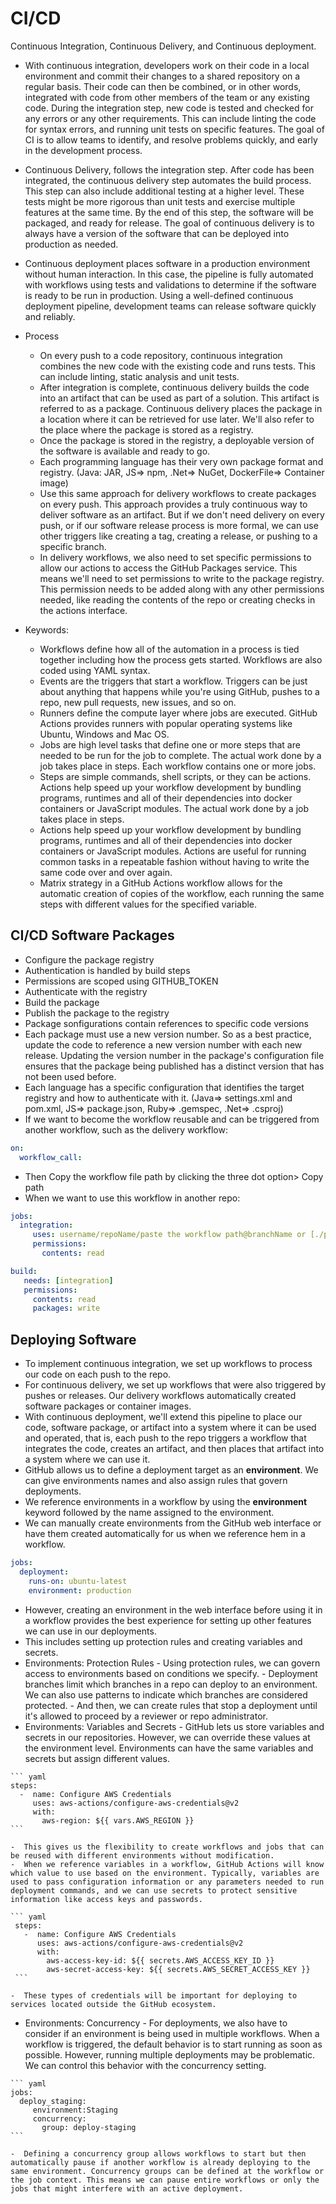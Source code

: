 # CI/CD
Continuous Integration, Continuous Delivery, and Continuous deployment. </br>

- With continuous integration, developers work on their code in a local environment and commit their changes to a shared repository on a regular basis. Their code can then be combined, or in other words, integrated with code from other members of the team or any existing code. During the integration step, new code is tested and checked for any errors or any other requirements. This can include linting the code for syntax errors, and running unit tests on specific features. The goal of CI is to allow teams to identify, and resolve problems quickly, and early in the development process.
- Continuous Delivery, follows the integration step. After code has been integrated, the continuous delivery step automates the build process. This step can also include additional testing at a higher level. These tests might be more rigorous than unit tests and exercise multiple features at the same time. By the end of this step, the software will be packaged, and ready for release.  The goal of continuous delivery is to always have a version of the software that can be deployed into production as needed.
- Continuous deployment places software in a production environment without human interaction. In this case, the pipeline is fully automated with workflows using tests and validations to determine if the software is ready to be run in production. Using a well-defined continuous deployment pipeline, development teams can release software quickly and reliably.
- Process
  -   On every push to a code repository, continuous integration combines the new code with the existing code and runs tests. This can include linting, static analysis and unit tests.
  -   After integration is complete, continuous delivery builds the code into an artifact that can be used as part of a solution. This artifact is referred to as a package. Continuous delivery places the package in a location where it can be retrieved for use later. We'll also refer to the place where the package is stored as a registry.
  -   Once the package is stored in the registry, a deployable version of the software is available and ready to go.
  -   Each programming language has their very own package format and registry. (Java: JAR, JS=> npm, .Net=> NuGet, DockerFile=> Container image)
  -   Use this same approach for delivery workflows to create packages on every push. This approach provides a truly continuous way to deliver software as an artifact. But if we don't need delivery on every push, or if our software release process is more formal, we can use other triggers like creating a tag, creating a release, or pushing to a specific branch.
  -   In delivery workflows, we also need to set specific permissions to allow our actions to access the GitHub Packages service. This means we'll need to set permissions to write to the package registry. This permission needs to be added along with any other permissions needed, like reading the contents of the repo or creating checks in the actions interface.

- Keywords:
  -   Workflows define how all of the automation in a process is tied together including how the process gets started. Workflows are also coded using YAML syntax. 
  -   Events are the triggers that start a workflow. Triggers can be just about anything that happens while you're using GitHub, pushes to a repo, new pull requests, new issues, and so on.
  -   Runners define the compute layer where jobs are executed. GitHub Actions provides runners with popular operating systems like Ubuntu, Windows and Mac OS.
  -   Jobs are high level tasks that define one or more steps that are needed to be run for the job to complete. The actual work done by a job takes place in steps. Each workflow contains one or more jobs.
  -   Steps are simple commands, shell scripts, or they can be actions. Actions help speed up your workflow development by bundling programs, runtimes and all of their dependencies into docker containers or JavaScript modules. The actual work done by a job takes place in steps.
  -   Actions help speed up your workflow development by bundling programs, runtimes and all of their dependencies into docker containers or JavaScript modules. Actions are useful for running common tasks in a repeatable fashion without having to write the same code over and over again.
  -   Matrix strategy in a GitHub Actions workflow allows for the automatic creation of copies of the workflow, each running the same steps with different values for the specified variable.

## CI/CD Software Packages
-  Configure the package registry
  -  Authentication is handled by build steps
  -  Permissions are scoped using GITHUB_TOKEN
-  Authenticate with the registry
-  Build the package
-  Publish the package to the registry
  -  Package sonfigurations contain references to specific code versions
  -  Each package must use a new version number. So as a best practice, update the code to reference a new version number with each new release. Updating the version number in the package's configuration file ensures that the package being published has a distinct version that has not been used before.
-  Each language has a specific configuration that identifies the target registry and how to authenticate with it. (Java=> settings.xml and pom.xml, JS=> package.json, Ruby=> .gemspec, .Net=> .csproj)
-  If we want to become the workflow reusable and can be triggered from another workflow, such as the delivery workflow:

``` yaml
on:
  workflow_call:
```

  -  Then Copy the workflow file path by clicking the three dot option> Copy path
  -  When we want to use this workflow in another repo:

  ``` yaml
  jobs:
    integration:
       uses: username/repoName/paste the workflow path@branchName or [./path (in the same repo)]
       permissions:
         contents: read
  
  build:
     needs: [integration]
     permissions:
       contents: read
       packages: write
  ```
  
## Deploying Software
-  To implement continuous integration, we set up workflows to process our code on each push to the repo.
-  For continuous delivery, we set up workflows that were also triggered by pushes or releases. Our delivery workflows automatically created software packages or container images.
-  With continuous deployment, we'll extend this pipeline to place our code, software package, or artifact into a system where it can be used and operated, that is, each push to the repo triggers a workflow that integrates the code, creates an artifact, and then places that artifact into a system where we can use it.
-  GitHub allows us to define a deployment target as an **environment**. We can give environments names and also assign rules that govern deployments.
  -  We reference environments in a workflow by using the **environment** keyword followed by the name assigned to the environment. 
  -  We can manually create environments from the GitHub web interface or have them created automatically for us when we reference hem in a workflow.

  ``` yaml
  jobs:
    deployment:
      runs-on: ubuntu-latest
      environment: production
  ```

  -  However, creating an environment in the web interface before using it in a workflow provides the best experience for setting up other features we can use in our deployments.
  -  This includes setting up protection rules and creating variables and secrets.
  -  Environments: Protection Rules
    -  Using protection rules, we can govern access to environments based on conditions we specify.
    -  Deployment branches limit which branches in a repo can deploy to an environment. We can also use patterns to indicate which branches are considered protected.
    -  And then, we can create rules that stop a deployment until it's allowed to proceed by a reviewer or repo administrator.
  -  Environments: Variables and Secrets
    -  GitHub lets us store variables and secrets in our repositories. However, we can override these values at the environment level. Environments can have the same variables and secrets but assign different values.
    
    ``` yaml
    steps:
      -  name: Configure AWS Credentials
         uses: aws-actions/configure-aws-credentials@v2
         with:
           aws-region: ${{ vars.AWS_REGION }}
    ```
    
    -  This gives us the flexibility to create workflows and jobs that can be reused with different environments without modification. 
    -  When we reference variables in a workflow, GitHub Actions will know which value to use based on the environment. Typically, variables are used to pass configuration information or any parameters needed to run deployment commands, and we can use secrets to protect sensitive information like access keys and passwords. 
    
    ``` yaml
     steps:
       -  name: Configure AWS Credentials
          uses: aws-actions/configure-aws-credentials@v2
          with:
            aws-access-key-id: ${{ secrets.AWS_ACCESS_KEY_ID }}
            aws-secret-access-key: ${{ secrets.AWS_SECRET_ACCESS_KEY }}
     ```
     
    -  These types of credentials will be important for deploying to services located outside the GitHub ecosystem. 
  -  Environments: Concurrency
    -  For deployments, we also have to consider if an environment is being used in multiple workflows. When a workflow is triggered, the default behavior is to start running as soon as possible. However, running multiple deployments may be problematic. We can control this behavior with the concurrency setting.
     
    ``` yaml
    jobs:
      deploy_staging:
         environment:Staging
         concurrency:
           group: deploy-staging
    ```
    
    -  Defining a concurrency group allows workflows to start but then automatically pause if another workflow is already deploying to the same environment. Concurrency groups can be defined at the workflow or the job context. This means we can pause entire workflows or only the jobs that might interfere with an active deployment.
